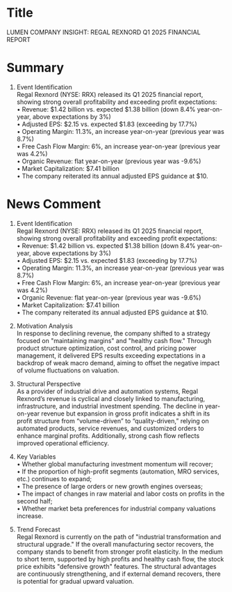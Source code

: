 # Title
LUMEN COMPANY INSIGHT: REGAL REXNORD Q1 2025 FINANCIAL REPORT

# Summary
1. Event Identification  
Regal Rexnord (NYSE: RRX) released its Q1 2025 financial report, showing strong overall profitability and exceeding profit expectations:  
• Revenue: $1.42 billion vs. expected $1.38 billion (down 8.4% year-on-year, above expectations by 3%)  
• Adjusted EPS: $2.15 vs. expected $1.83 (exceeding by 17.7%)  
• Operating Margin: 11.3%, an increase year-on-year (previous year was 8.7%)  
• Free Cash Flow Margin: 6%, an increase year-on-year (previous year was 4.2%)  
• Organic Revenue: flat year-on-year (previous year was -9.6%)  
• Market Capitalization: $7.41 billion  
• The company reiterated its annual adjusted EPS guidance at $10.  

# News Comment
1. Event Identification  
Regal Rexnord (NYSE: RRX) released its Q1 2025 financial report, showing strong overall profitability and exceeding profit expectations:  
• Revenue: $1.42 billion vs. expected $1.38 billion (down 8.4% year-on-year, above expectations by 3%)  
• Adjusted EPS: $2.15 vs. expected $1.83 (exceeding by 17.7%)  
• Operating Margin: 11.3%, an increase year-on-year (previous year was 8.7%)  
• Free Cash Flow Margin: 6%, an increase year-on-year (previous year was 4.2%)  
• Organic Revenue: flat year-on-year (previous year was -9.6%)  
• Market Capitalization: $7.41 billion  
• The company reiterated its annual adjusted EPS guidance at $10.  

2. Motivation Analysis  
In response to declining revenue, the company shifted to a strategy focused on "maintaining margins" and "healthy cash flow." Through product structure optimization, cost control, and pricing power management, it delivered EPS results exceeding expectations in a backdrop of weak macro demand, aiming to offset the negative impact of volume fluctuations on valuation.  

3. Structural Perspective  
As a provider of industrial drive and automation systems, Regal Rexnord’s revenue is cyclical and closely linked to manufacturing, infrastructure, and industrial investment spending. The decline in year-on-year revenue but expansion in gross profit indicates a shift in its profit structure from “volume-driven” to “quality-driven,” relying on automated products, service revenues, and customized orders to enhance marginal profits. Additionally, strong cash flow reflects improved operational efficiency.  

4. Key Variables  
• Whether global manufacturing investment momentum will recover;  
• If the proportion of high-profit segments (automation, MRO services, etc.) continues to expand;  
• The presence of large orders or new growth engines overseas;  
• The impact of changes in raw material and labor costs on profits in the second half;  
• Whether market beta preferences for industrial company valuations increase.  

5. Trend Forecast  
Regal Rexnord is currently on the path of "industrial transformation and structural upgrade." If the overall manufacturing sector recovers, the company stands to benefit from stronger profit elasticity. In the medium to short term, supported by high profits and healthy cash flow, the stock price exhibits "defensive growth" features. The structural advantages are continuously strengthening, and if external demand recovers, there is potential for gradual upward valuation.
